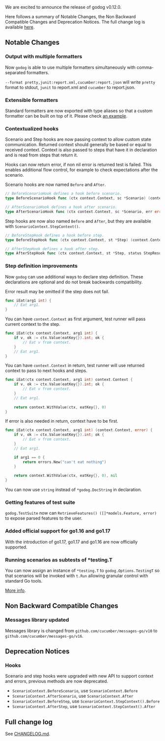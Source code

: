We are excited to announce the release of godog v0.12.0.

Here follows a summary of Notable Changes, the Non Backward Compatible Changes and Deprecation Notices. The full change
log is available [here](https://github.com/cucumber/godog/blob/master/CHANGELOG.md).


Notable Changes
---------------

### Output with multiple formatters

Now `godog` is able to use multiple formatters simultaneously with comma-separated formatters.

`--format pretty,junit:report.xml,cucumber:report.json` will write `pretty` format to stdout, `junit` to report.xml
and `cucumber` to report.json.

### Extensible formatters

Standard formatters are now exported with type aliases so that a custom formatter can be built on top of it.
Please check [an example](../_examples/custom-formatter).

### Contextualized hooks

Scenario and Step hooks are now passing context to allow custom state communication. Returned context should generally
be based or equal to received context. Context is also passed to steps that have it in declaration and is read from
steps that return it.

Hooks can now return error, if non nil error is returned test is failed. This enables additional flow control, for
example to check expectations after the scenario.

Scenario hooks are now named `Before` and `After`.

```go
// BeforeScenarioHook defines a hook before scenario.
type BeforeScenarioHook func (ctx context.Context, sc *Scenario) (context.Context, error)

// AfterScenarioHook defines a hook after scenario.
type AfterScenarioHook func (ctx context.Context, sc *Scenario, err error) (context.Context, error)
```

Step hooks are now also named `Before` and `After`, but they are available with `ScenarioContext.StepContext()`.

```go
// BeforeStepHook defines a hook before step.
type BeforeStepHook func (ctx context.Context, st *Step) (context.Context, error)

// AfterStepHook defines a hook after step.
type AfterStepHook func (ctx context.Context, st *Step, status StepResultStatus, err error) (context.Context, error)
```

### Step definition improvements

Now `godog` can use additional ways to declare step definition. These declarations are optional and do not break
backwards compatibility.

Error result may be omitted if the step does not fail.

```go
func iEat(arg1 int) {
    // Eat arg1.
}
```

You can have `context.Context` as first argument, test runner will pass current context to the step.

```go
func iEat(ctx context.Context, arg1 int) {
    if v, ok := ctx.Value(eatKey{}).int; ok {
        // Eat v from context.
    }
    // Eat arg1.
}
```

You can have `context.Context` in return, test runner will use returned context to pass to next hooks and steps.

```go
func iEat(ctx context.Context, arg1 int) context.Context {
    if v, ok := ctx.Value(eatKey{}).int; ok {
        // Eat v from context.
    }
    // Eat arg1.
    
    return context.WithValue(ctx, eatKey{}, 0)
}
```

If error is also needed in return, context have to be first.

```go
func iEat(ctx context.Context, arg1 int) (context.Context, error) {
    if v, ok := ctx.Value(eatKey{}).int; ok {
        // Eat v from context.
    }
    // Eat arg1.

    if arg1 == 0 {
        return errors.New("can't eat nothing")
    }
    
    return context.WithValue(ctx, eatKey{}, 0), nil
}
```

You can now use `string` instead of `*godog.DocString` in declaration.

### Getting features of test suite

`godog.TestSuite` now can `RetrieveFeatures() ([]*models.Feature, error)` to expose parsed features to the user.

### Added official support for go1.16 and go1.17

With the introduction of go1.17, go1.17 and go1.16 are now officially supported.

### Running scenarios as subtests of *testing.T

You can now assign an instance of `*testing.T` to `godog.Options.TestingT` so that scenarios will be invoked with 
`t.Run` allowing granular control with standard Go tools. 

[More info](https://github.com/cucumber/godog#running-godog-with-go-test).

Non Backward Compatible Changes
-------------------------------

### Messages library updated

Messages library is changed from `github.com/cucumber/messages-go/v10` to `github.com/cucumber/messages-go/v16`.

Deprecation Notices
-------------------

### Hooks

Scenario and step hooks were upgraded with new API to support context and errors, previous methods are now deprecated.

- `ScenarioContext.BeforeScenario`, use `ScenarioContext.Before`
- `ScenarioContext.AfterScenario`, use `ScenarioContext.After`
- `ScenarioContext.BeforeStep`, use `ScenarioContext.StepContext().Before`
- `ScenarioContext.AfterStep`, use `ScenarioContext.StepContext().After`

Full change log
---------------

See [CHANGELOG.md](https://github.com/cucumber/godog/blob/master/CHANGELOG.md).
